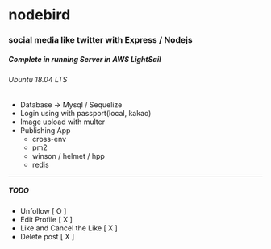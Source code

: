 # nodebird

### social media like twitter with Express / Nodejs

##### Complete in running Server in AWS LightSail

###### Ubuntu 18.04 LTS

- Database -> Mysql / Sequelize
- Login using with passport(local, kakao)
- Image upload with multer
- Publishing App
  - cross-env
  - pm2
  - winson / helmet / hpp
  - redis

---

##### TODO

- Unfollow [ O ]
- Edit Profile [ X ]
- Like and Cancel the Like [ X ]
- Delete post [ X ]
